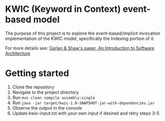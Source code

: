 # KWIC (Keyword in Context) event-based model
The purpose of this project is to explore the event-based/implicit invocation implementation of the KWIC model, specifically the Indexing portion of it.

For more details see: [Garlan & Shaw's paper, An Introduction to Software Architecture](https://www.cs.cmu.edu/afs/cs/project/able/ftp/intro_softarch/intro_softarch.pdf)

# Getting started
1. Clone the repository
2. Navigate to the project directory
3. Run `mvn clean compile assembly:single`
4. Run `java -jar target/kwic-1.0-SNAPSHOT-jar-with-dependencies.jar`
5. Observe the output in the console
6. Update kwic-input.txt with your own input if desired and retry steps 3-5